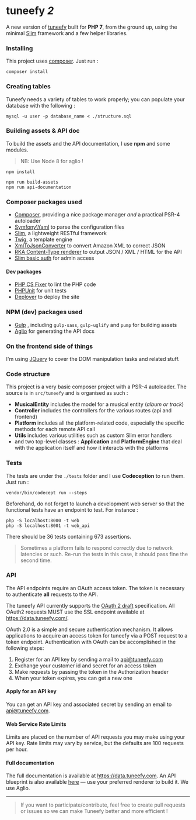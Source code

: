 # tuneefy _2_

A new version of [tuneefy](http://tuneefy.com) built for **PHP 7**, from the ground up, using the minimal [Slim](https://www.slimframework.com/) framework and a few helper libraries.

### Installing

This project uses [composer](https://getcomposer.org/). Just run :

    composer install

### Creating tables

Tuneefy needs a variety of tables to work properly; you can populate your database with the following :

    mysql -u user -p database_name < ./structure.sql

### Building assets & API doc

To build the assets and the API documentation, I use **npm** and some modules.

> NB: Use Node 8 for aglio !

    npm install

    npm run build-assets
    npm run api-documentation

### Composer packages used

  - [Composer](https://getcomposer.org/), providing a nice package manager *and* a practical PSR-4 autoloader
  - [Symfony\Yaml](http://symfony.com/doc/current/components/yaml/introduction.html) to parse the configuration files
  - [Slim](http://www.slimframework.com/), a lightweight RESTful framework
  - [Twig](http://twig.sensiolabs.org/), a template engine
  - [XmlToJsonConverter](https://github.com/markwilson/xml-to-json) to convert Amazon XML to correct JSON
  - [RKA Content-Type renderer](https://github.com/akrabat/rka-content-type-renderer) to output JSON / XML / HTML for the API
  - [Slim basic auth](https://github.com/tuupola/slim-basic-auth) for admin access

#### Dev packages

  - [PHP CS Fixer](https://github.com/FriendsOfPHP/PHP-CS-Fixer) to lint the PHP code
  - [PHPUnit](https://phpunit.de/) for unit tests
  - [Deployer](https://deployer.org) to deploy the site

### NPM (dev) packages used

  - [Gulp](http://gulpjs.com/) , including `gulp-sass`, `gulp-uglify` and `pump` for building assets
  - [Aglio](https://github.com/danielgtaylor/aglio) for generating the API docs

### On the frontend side of things

I'm using [JQuery](http://jquery.com) to cover the DOM manipulation tasks and related stuff.

### Code structure

This project is a very basic composer project with a PSR-4 autoloader.
The source is in `src/tuneefy` and is organised as such :

  * **MusicalEntity** includes the model for a musical entity (_album or track_)
  * **Controller** includes the controllers for the various routes (api and frontend)
  * **Platform** includes all the platform-related code, especially the specific methods for each remote API call
  * **Utils** includes various utilities such as custom Slim error handlers
  * and two top-level classes : **Application** and **PlatformEngine** that deal with the application itself and how it interacts with the platforms

### Tests

The tests are under the `./tests` folder and I use **Codeception** to run them.
Just run :

    vendor/bin/codecept run --steps

Beforehand, do not forget to launch a development web server so that the functional tests have an endpoint to test. For instance :

    php -S localhost:8000 -t web
    php -S localhost:8001 -t web_api

There should be 36 tests containing 673 assertions.

> Sometimes a platform fails to respond correctly due to network latencies or such. Re-run the tests in this case, it should pass fine the second time.

### API

The API endpoints require an OAuth access token. The token is necessary to authenticate **all** requests to the API.

The tuneefy API currently supports the [OAuth 2 draft](https://oauth.net/2/) specification. All OAuth2 requests MUST use the SSL endpoint available at https://data.tuneefy.com/.

OAuth 2.0 is a simple and secure authentication mechanism. It allows applications to acquire an access token for tuneefy via a POST request to a token endpoint. Authentication with OAuth can be accomplished in the following steps:

  1. Register for an API key by sending a mail to api@tuneefy.com
  2. Exchange your customer id and secret for an access token
  3. Make requests by passing the token in the Authorization header
  4. When your token expires, you can get a new one 

#### Apply for an API key

You can get an API key and associated secret by sending an email to api@tuneefy.com.

#### Web Service Rate Limits

Limits are placed on the number of API requests you may make using your API key. Rate limits may vary by service, but the defaults are 100 requests per hour.

#### Full documentation

The full documentation is available at https://data.tuneefy.com. An API blueprint is also available [here](https://github.com/tchapi/tuneefy2/blob/master/app/templates/api/main.apib) — use your preferred renderer to build it. We use Aglio.


- - -

> If you want to participate/contribute, feel free to create pull requests or issues so we can make Tuneefy better and more efficient !
